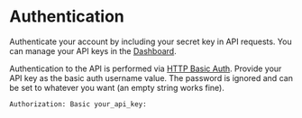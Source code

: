 # Authentication

Authenticate your account by including your secret key in API requests. You can manage your API keys in the [Dashboard](https://pdfshift.io/register/).

Authentication to the API is performed via [HTTP Basic Auth](http://en.wikipedia.org/wiki/Basic_access_authentication).
Provide your API key as the basic auth username value. The password is ignored and can be set to whatever you want (an empty string works fine).

`Authorization: Basic your_api_key:`
